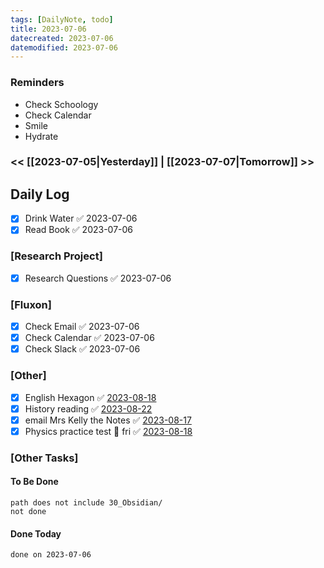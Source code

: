 ```yaml
---
tags: [DailyNote, todo]
title: 2023-07-06
datecreated: 2023-07-06
datemodified: 2023-07-06
---
```


### Reminders
- Check Schoology
- Check Calendar
- Smile
- Hydrate

### << [[2023-07-05|Yesterday]] | [[2023-07-07|Tomorrow]] >>

## Daily Log

- [x] Drink Water ✅ 2023-07-06
- [x] Read Book ✅ 2023-07-06

### [Research Project]

 - [x] Research Questions ✅ 2023-07-06

### [Fluxon]

- [x] Check Email ✅ 2023-07-06
- [x] Check Calendar ✅ 2023-07-06
- [x] Check Slack ✅ 2023-07-06

### [Other]

- [x] English Hexagon ✅ [2023-08-18](90_Personal/91_Daily_Notes/2023-08-18.md)
- [x] History reading ✅ [2023-08-22](90_Personal/91_Daily_Notes/2023-08-22.md)
- [x] email Mrs Kelly the Notes ✅ [2023-08-17](90_Personal/91_Daily_Notes/2023-08-17.md)
- [x] Physics practice test 📅 fri ✅ [2023-08-18](90_Personal/91_Daily_Notes/2023-08-18.md)

### [Other Tasks]

#### To Be Done

```tasks
path does not include 30_Obsidian/
not done
```

#### Done Today

```tasks
done on 2023-07-06
```
